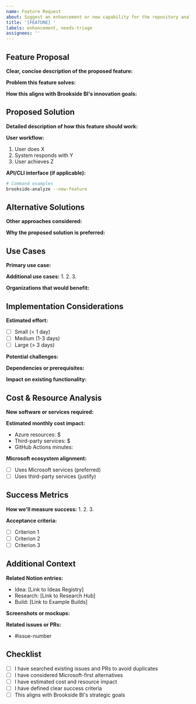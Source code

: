 ```yaml
---
name: Feature Request
about: Suggest an enhancement or new capability for the repository analyzer
title: '[FEATURE] '
labels: enhancement, needs-triage
assignees: ''
---
```


## Feature Proposal

**Clear, concise description of the proposed feature:**


**Problem this feature solves:**


**How this aligns with Brookside BI's innovation goals:**


## Proposed Solution

**Detailed description of how this feature should work:**


**User workflow:**
1. User does X
2. System responds with Y
3. User achieves Z

**API/CLI interface (if applicable):**

```bash
# Command examples
brookside-analyze --new-feature
```

## Alternative Solutions

**Other approaches considered:**


**Why the proposed solution is preferred:**


## Use Cases

**Primary use case:**


**Additional use cases:**
1.
2.
3.

**Organizations that would benefit:**


## Implementation Considerations

**Estimated effort:**
- [ ] Small (< 1 day)
- [ ] Medium (1-3 days)
- [ ] Large (> 3 days)

**Potential challenges:**


**Dependencies or prerequisites:**


**Impact on existing functionality:**


## Cost & Resource Analysis

**New software or services required:**


**Estimated monthly cost impact:**
- Azure resources: $
- Third-party services: $
- GitHub Actions minutes:

**Microsoft ecosystem alignment:**
- [ ] Uses Microsoft services (preferred)
- [ ] Uses third-party services (justify)

## Success Metrics

**How we'll measure success:**
1.
2.
3.

**Acceptance criteria:**
- [ ] Criterion 1
- [ ] Criterion 2
- [ ] Criterion 3

## Additional Context

**Related Notion entries:**
- Idea: [Link to Ideas Registry]
- Research: [Link to Research Hub]
- Build: [Link to Example Builds]

**Screenshots or mockups:**


**Related issues or PRs:**
- #issue-number

## Checklist

- [ ] I have searched existing issues and PRs to avoid duplicates
- [ ] I have considered Microsoft-first alternatives
- [ ] I have estimated cost and resource impact
- [ ] I have defined clear success criteria
- [ ] This aligns with Brookside BI's strategic goals
